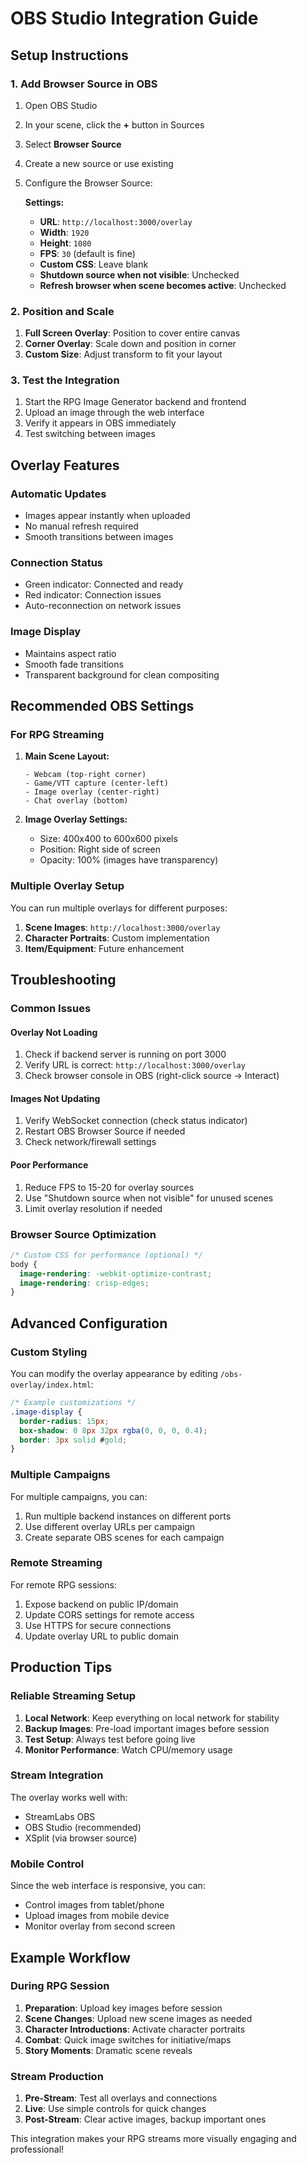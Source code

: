 # OBS Studio Integration Guide

## Setup Instructions

### 1. Add Browser Source in OBS

1. Open OBS Studio
2. In your scene, click the **+** button in Sources
3. Select **Browser Source**
4. Create a new source or use existing
5. Configure the Browser Source:

   **Settings:**
   - **URL**: `http://localhost:3000/overlay`
   - **Width**: `1920`
   - **Height**: `1080`
   - **FPS**: `30` (default is fine)
   - **Custom CSS**: Leave blank
   - **Shutdown source when not visible**: Unchecked
   - **Refresh browser when scene becomes active**: Unchecked

### 2. Position and Scale

1. **Full Screen Overlay**: Position to cover entire canvas
2. **Corner Overlay**: Scale down and position in corner
3. **Custom Size**: Adjust transform to fit your layout

### 3. Test the Integration

1. Start the RPG Image Generator backend and frontend
2. Upload an image through the web interface
3. Verify it appears in OBS immediately
4. Test switching between images

## Overlay Features

### Automatic Updates
- Images appear instantly when uploaded
- No manual refresh required
- Smooth transitions between images

### Connection Status
- Green indicator: Connected and ready
- Red indicator: Connection issues
- Auto-reconnection on network issues

### Image Display
- Maintains aspect ratio
- Smooth fade transitions
- Transparent background for clean compositing

## Recommended OBS Settings

### For RPG Streaming

1. **Main Scene Layout:**
   ```
   - Webcam (top-right corner)
   - Game/VTT capture (center-left)
   - Image overlay (center-right)
   - Chat overlay (bottom)
   ```

2. **Image Overlay Settings:**
   - Size: 400x400 to 600x600 pixels
   - Position: Right side of screen
   - Opacity: 100% (images have transparency)

### Multiple Overlay Setup

You can run multiple overlays for different purposes:

1. **Scene Images**: `http://localhost:3000/overlay`
2. **Character Portraits**: Custom implementation
3. **Item/Equipment**: Future enhancement

## Troubleshooting

### Common Issues

#### Overlay Not Loading
1. Check if backend server is running on port 3000
2. Verify URL is correct: `http://localhost:3000/overlay`
3. Check browser console in OBS (right-click source → Interact)

#### Images Not Updating
1. Verify WebSocket connection (check status indicator)
2. Restart OBS Browser Source if needed
3. Check network/firewall settings

#### Poor Performance
1. Reduce FPS to 15-20 for overlay sources
2. Use "Shutdown source when not visible" for unused scenes
3. Limit overlay resolution if needed

### Browser Source Optimization

```css
/* Custom CSS for performance (optional) */
body {
  image-rendering: -webkit-optimize-contrast;
  image-rendering: crisp-edges;
}
```

## Advanced Configuration

### Custom Styling

You can modify the overlay appearance by editing `/obs-overlay/index.html`:

```css
/* Example customizations */
.image-display {
  border-radius: 15px;
  box-shadow: 0 8px 32px rgba(0, 0, 0, 0.4);
  border: 3px solid #gold;
}
```

### Multiple Campaigns

For multiple campaigns, you can:
1. Run multiple backend instances on different ports
2. Use different overlay URLs per campaign
3. Create separate OBS scenes for each campaign

### Remote Streaming

For remote RPG sessions:
1. Expose backend on public IP/domain
2. Update CORS settings for remote access
3. Use HTTPS for secure connections
4. Update overlay URL to public domain

## Production Tips

### Reliable Streaming Setup

1. **Local Network**: Keep everything on local network for stability
2. **Backup Images**: Pre-load important images before session
3. **Test Setup**: Always test before going live
4. **Monitor Performance**: Watch CPU/memory usage

### Stream Integration

The overlay works well with:
- StreamLabs OBS
- OBS Studio (recommended)
- XSplit (via browser source)

### Mobile Control

Since the web interface is responsive, you can:
- Control images from tablet/phone
- Upload images from mobile device
- Monitor overlay from second screen

## Example Workflow

### During RPG Session

1. **Preparation**: Upload key images before session
2. **Scene Changes**: Upload new scene images as needed
3. **Character Introductions**: Activate character portraits
4. **Combat**: Quick image switches for initiative/maps
5. **Story Moments**: Dramatic scene reveals

### Stream Production

1. **Pre-Stream**: Test all overlays and connections
2. **Live**: Use simple controls for quick changes
3. **Post-Stream**: Clear active images, backup important ones

This integration makes your RPG streams more visually engaging and professional!
